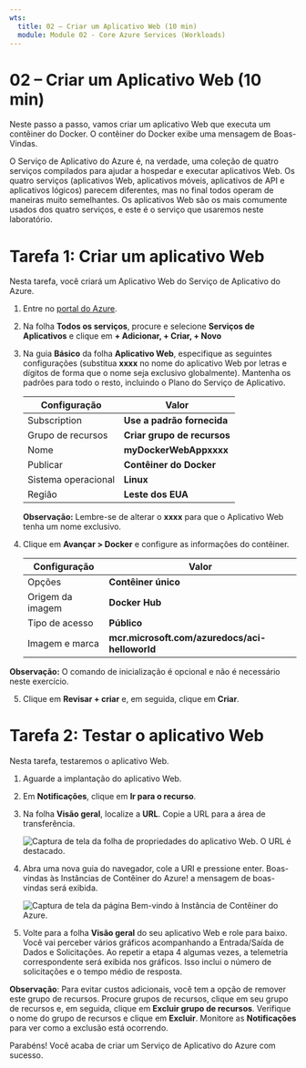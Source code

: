 ```yaml
---
wts:
  title: 02 – Criar um Aplicativo Web (10 min)
  module: Module 02 - Core Azure Services (Workloads)
---
```

# <a name="02---create-a-web-app-10-min"></a>02 – Criar um Aplicativo Web (10 min)

Neste passo a passo, vamos criar um aplicativo Web que executa um contêiner do Docker. O contêiner do Docker exibe uma mensagem de Boas-Vindas. 

O Serviço de Aplicativo do Azure é, na verdade, uma coleção de quatro serviços compilados para ajudar a hospedar e executar aplicativos Web. Os quatro serviços (aplicativos Web, aplicativos móveis, aplicativos de API e aplicativos lógicos) parecem diferentes, mas no final todos operam de maneiras muito semelhantes. Os aplicativos Web são os mais comumente usados dos quatro serviços, e este é o serviço que usaremos neste laboratório.

# <a name="task-1-create-a-web-app"></a>Tarefa 1: Criar um aplicativo Web 

Nesta tarefa, você criará um Aplicativo Web do Serviço de Aplicativo do Azure. 

1. Entre no [portal do Azure](http://portal.azure.com/). 

2. Na folha **Todos os serviços**, procure e selecione **Serviços de Aplicativos** e clique em **+ Adicionar, + Criar, + Novo**

3. Na guia **Básico** da folha **Aplicativo Web**, especifique as seguintes configurações (substitua **xxxx** no nome do aplicativo Web por letras e dígitos de forma que o nome seja exclusivo globalmente). Mantenha os padrões para todo o resto, incluindo o Plano do Serviço de Aplicativo. 

    | Configuração | Valor |
    | -- | -- |
    | Subscription | **Use a padrão fornecida** |
    | Grupo de recursos | **Criar grupo de recursos**|
    | Nome | **myDockerWebAppxxxx** |
    | Publicar | **Contêiner do Docker** |
    | Sistema operacional | **Linux** |
    | Região | **Leste dos EUA** |
    
    **Observação:** Lembre-se de alterar o **xxxx** para que o Aplicativo Web tenha um nome exclusivo.

4. Clique em **Avançar > Docker** e configure as informações do contêiner.  

    | Configuração | Valor |
    | -- | -- |
    | Opções | **Contêiner único** |
    | Origem da imagem | **Docker Hub** |
    | Tipo de acesso | **Público** |
    | Imagem e marca | **mcr.microsoft.com/azuredocs/aci-helloworld** |
    
 **Observação:** O comando de inicialização é opcional e não é necessário neste exercício.

5. Clique em **Revisar + criar** e, em seguida, clique em **Criar**. 

# <a name="task-2-test-the-web-app"></a>Tarefa 2: Testar o aplicativo Web

Nesta tarefa, testaremos o aplicativo Web.

1. Aguarde a implantação do aplicativo Web.

2. Em **Notificações**, clique em **Ir para o recurso**. 

3. Na folha **Visão geral**, localize a **URL**. Copie a URL para a área de transferência.

    ![Captura de tela da folha de propriedades do aplicativo Web. O URL é destacado.](../images/0801.png)

4. Abra uma nova guia do navegador, cole a URI e pressione enter. Boas-vindas às Instâncias de Contêiner do Azure! a mensagem de boas-vindas será exibida.

    ![Captura de tela da página Bem-vindo à Instância de Contêiner do Azure.](../images/0802.png)

5. Volte para a folha **Visão geral** do seu aplicativo Web e role para baixo. Você vai perceber vários gráficos acompanhando a Entrada/Saída de Dados e Solicitações. Ao repetir a etapa 4 algumas vezes, a telemetria correspondente será exibida nos gráficos. Isso inclui o número de solicitações e o tempo médio de resposta. 

**Observação**: Para evitar custos adicionais, você tem a opção de remover este grupo de recursos. Procure grupos de recursos, clique em seu grupo de recursos e, em seguida, clique em **Excluir grupo de recursos**. Verifique o nome do grupo de recursos e clique em **Excluir**. Monitore as **Notificações** para ver como a exclusão está ocorrendo.

Parabéns! Você acaba de criar um Serviço de Aplicativo do Azure com sucesso.
